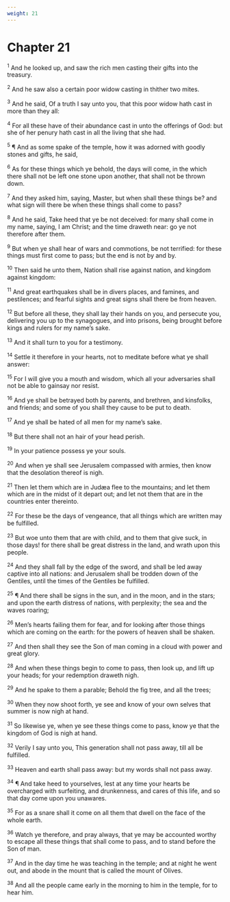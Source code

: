 ```yaml
---
weight: 21
---
```


# Chapter 21

<sup>1</sup> And he looked up, and saw the rich men casting their gifts into the treasury. 

<sup>2</sup> And he saw also a certain poor widow casting in thither two mites. 

<sup>3</sup> And he said, Of a truth I say unto you, that this poor widow hath cast in more than they all: 

<sup>4</sup> For all these have of their abundance cast in unto the offerings of God: but she of her penury hath cast in all the living that she had. 

<sup>5</sup> ¶ And as some spake of the temple, how it was adorned with goodly stones and gifts, he said, 

<sup>6</sup> As for these things which ye behold, the days will come, in the which there shall not be left one stone upon another, that shall not be thrown down. 

<sup>7</sup> And they asked him, saying, Master, but when shall these things be? and what sign  will there be when these things shall come to pass? 

<sup>8</sup> And he said, Take heed that ye be not deceived: for many shall come in my name, saying, I am Christ; and the time draweth near: go ye not therefore after them. 

<sup>9</sup> But when ye shall hear of wars and commotions, be not terrified: for these things must first come to pass; but the end is not by and by. 

<sup>10</sup> Then said he unto them, Nation shall rise against nation, and kingdom against kingdom: 

<sup>11</sup> And great earthquakes shall be in divers places, and famines, and pestilences; and fearful sights and great signs shall there be from heaven. 

<sup>12</sup> But before all these, they shall lay their hands on you, and persecute you, delivering you up to the synagogues, and into prisons, being brought before kings and rulers for my name’s sake. 

<sup>13</sup> And it shall turn to you for a testimony. 

<sup>14</sup> Settle it therefore in your hearts, not to meditate before what ye shall answer: 

<sup>15</sup> For I will give you a mouth and wisdom, which all your adversaries shall not be able to gainsay nor resist. 

<sup>16</sup> And ye shall be betrayed both by parents, and brethren, and kinsfolks, and friends; and some of you shall they cause to be put to death. 

<sup>17</sup> And ye shall be hated of all men for my name’s sake. 

<sup>18</sup> But there shall not an hair of your head perish. 

<sup>19</sup> In your patience possess ye your souls. 

<sup>20</sup> And when ye shall see Jerusalem compassed with armies, then know that the desolation thereof is nigh. 

<sup>21</sup> Then let them which are in Judæa flee to the mountains; and let them which are in the midst of it depart out; and let not them that are in the countries enter thereinto. 

<sup>22</sup> For these be the days of vengeance, that all things which are written may be fulfilled. 

<sup>23</sup> But woe unto them that are with child, and to them that give suck, in those days! for there shall be great distress in the land, and wrath upon this people. 

<sup>24</sup> And they shall fall by the edge of the sword, and shall be led away captive into all nations: and Jerusalem shall be trodden down of the Gentiles, until the times of the Gentiles be fulfilled. 

<sup>25</sup> ¶ And there shall be signs in the sun, and in the moon, and in the stars; and upon the earth distress of nations, with perplexity; the sea and the waves roaring; 

<sup>26</sup> Men’s hearts failing them for fear, and for looking after those things which are coming on the earth: for the powers of heaven shall be shaken. 

<sup>27</sup> And then shall they see the Son of man coming in a cloud with power and great glory. 

<sup>28</sup> And when these things begin to come to pass, then look up, and lift up your heads; for your redemption draweth nigh. 

<sup>29</sup> And he spake to them a parable; Behold the fig tree, and all the trees; 

<sup>30</sup> When they now shoot forth, ye see and know of your own selves that summer is now nigh at hand. 

<sup>31</sup> So likewise ye, when ye see these things come to pass, know ye that the kingdom of God is nigh at hand. 

<sup>32</sup> Verily I say unto you, This generation shall not pass away, till all be fulfilled. 

<sup>33</sup> Heaven and earth shall pass away: but my words shall not pass away. 

<sup>34</sup> ¶ And take heed to yourselves, lest at any time your hearts be overcharged with surfeiting, and drunkenness, and cares of this life, and so that day come upon you unawares. 

<sup>35</sup> For as a snare shall it come on all them that dwell on the face of the whole earth. 

<sup>36</sup> Watch ye therefore, and pray always, that ye may be accounted worthy to escape all these things that shall come to pass, and to stand before the Son of man. 

<sup>37</sup> And in the day time he was teaching in the temple; and at night he went out, and abode in the mount that is called the mount of Olives. 

<sup>38</sup> And all the people came early in the morning to him in the temple, for to hear him. 



